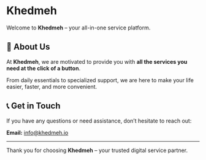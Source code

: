 # Khedmeh

Welcome to **Khedmeh** – your all-in-one service platform.

## 🌟 About Us

At **Khedmeh**, we are motivated to provide you with **all the services you need at the click of a button**.

From daily essentials to specialized support, we are here to make your life easier, faster, and more convenient.

## 📞 Get in Touch

If you have any questions or need assistance, don’t hesitate to reach out:

**Email:** [info@khedmeh.io](mailto:info@khedmeh.io)

---

Thank you for choosing **Khedmeh** – your trusted digital service partner.
